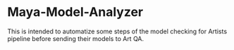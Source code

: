# Maya-Model-Analyzer
This is intended to automatize some steps of the model checking for Artists pipeline before sending their models to Art QA.
